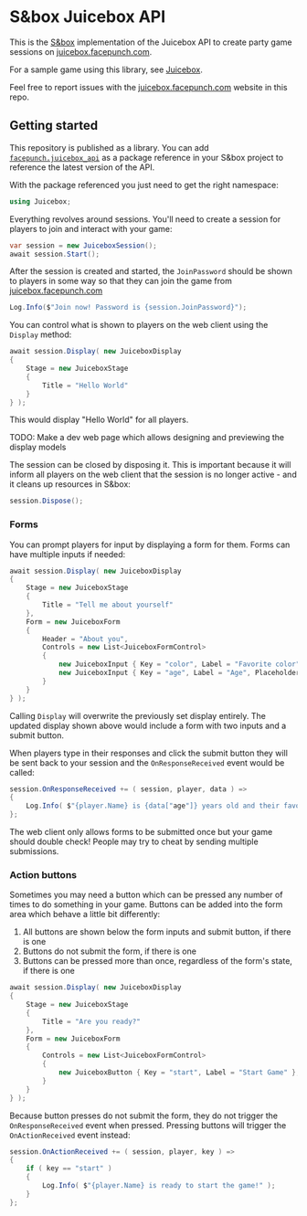 # S&box Juicebox API

This is the [S&box](https://sbox.facepunch.com/) implementation of the Juicebox API to create party game sessions on [juicebox.facepunch.com](https://juicebox.facepunch.com).

For a sample game using this library, see [Juicebox](https://github.com/Facepunch/sbox-juicebox).

Feel free to report issues with the [juicebox.facepunch.com](https://juicebox.facepunch.com) website in this repo.

## Getting started

This repository is published as a library. You can add [`facepunch.juicebox_api`](https://asset.party/facepunch/juicebox_api) as a package reference in your S&box project to reference the latest version of the API.

With the package referenced you just need to get the right namespace:
```cs
using Juicebox;
```

Everything revolves around sessions. You'll need to create a session for players to join and interact with your game:
```cs
var session = new JuiceboxSession();
await session.Start();
```

After the session is created and started, the `JoinPassword` should be shown to players in some way so that they can join the game from [juicebox.facepunch.com](https://juicebox.facepunch.com)
```cs
Log.Info($"Join now! Password is {session.JoinPassword}");
```

You can control what is shown to players on the web client using the `Display` method:
```cs
await session.Display( new JuiceboxDisplay
{
    Stage = new JuiceboxStage
    {
        Title = "Hello World"
    }
} );
```

This would display "Hello World" for all players.

TODO: Make a dev web page which allows designing and previewing the display models

The session can be closed by disposing it. This is important because it will inform all players on the web client that the session is no longer active - and it cleans up resources in S&box:
```cs
session.Dispose();
```

### Forms

You can prompt players for input by displaying a form for them. Forms can have multiple inputs if needed:
```cs
await session.Display( new JuiceboxDisplay
{
    Stage = new JuiceboxStage
    {
        Title = "Tell me about yourself"
    },
    Form = new JuiceboxForm
    {
        Header = "About you",
        Controls = new List<JuiceboxFormControl>
        {
            new JuiceboxInput { Key = "color", Label = "Favorite color", Placeholder = "Green", MaxLength = 20 },
            new JuiceboxInput { Key = "age", Label = "Age", Placeholder = "12", MaxLength = 3 },
        }
    }
} );
```

Calling `Display` will overwrite the previously set display entirely. The updated display shown above would include a form with two inputs and a submit button.

When players type in their responses and click the submit button they will be sent back to your session and the `OnResponseReceived` event would be called:
```cs
session.OnResponseReceived += ( session, player, data ) =>
{
    Log.Info( $"{player.Name} is {data["age"]} years old and their favorite color is {data["color"]}" );
};
```

The web client only allows forms to be submitted once but your game should double check! People may try to cheat by sending multiple submissions.

### Action buttons

Sometimes you may need a button which can be pressed any number of times to do something in your game. Buttons can be added into the form area which behave a little bit differently:

1. All buttons are shown below the form inputs and submit button, if there is one
2. Buttons do not submit the form, if there is one
3. Buttons can be pressed more than once, regardless of the form's state, if there is one

```cs
await session.Display( new JuiceboxDisplay
{
    Stage = new JuiceboxStage
    {
        Title = "Are you ready?"
    },
    Form = new JuiceboxForm
    {
        Controls = new List<JuiceboxFormControl>
        {
            new JuiceboxButton { Key = "start", Label = "Start Game" },
        }
    }
} );
```

Because button presses do not submit the form, they do not trigger the `OnResponseReceived` event when pressed. Pressing buttons will trigger the `OnActionReceived` event instead:
```cs
session.OnActionReceived += ( session, player, key ) =>
{
    if ( key == "start" )
    {
        Log.Info( $"{player.Name} is ready to start the game!" );
    }
};
```

